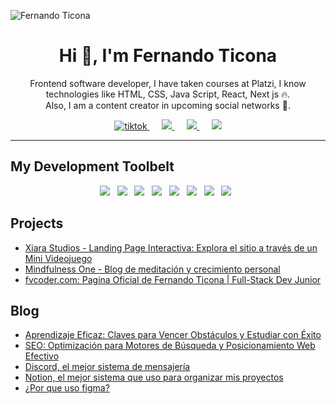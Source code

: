 ![Fernando Ticona](https://user-images.githubusercontent.com/46249834/203090648-ec9eb622-2a2b-41f4-8603-95dcf4a8548a.png)


<h1 align="center">Hi 👋, I'm Fernando Ticona</h1>
<p align="center">
    Frontend software developer, I have taken courses at Platzi, I know technologies like HTML, CSS, Java Script, React, Next js 🔥.
    <br />
    Also, I am a content creator in upcoming social networks 🤗.
</p>

<p align="center">
    <a href="https://www.tiktok.com/@fvcoder">
        <img src="https://img.shields.io/static/v1?style=for-the-badge&message=TikTok&color=000000&logo=TikTok&logoColor=FFFFFF&label=" alt="tiktok"  />
    </a>&nbsp;&nbsp;&nbsp;&nbsp;
    <a href="https://twitter.com/fvcoder1">
        <img src="https://img.shields.io/static/v1?style=for-the-badge&message=Twitter&color=1DA1F2&logo=Twitter&logoColor=FFFFFF&label=" />
    </a>&nbsp;&nbsp;&nbsp;&nbsp;
    <a href="https://www.linkedin.com/in/fvcoder">
        <img src="https://img.shields.io/static/v1?style=for-the-badge&message=LinkedIn&color=0A66C2&logo=LinkedIn&logoColor=FFFFFF&label=" />
    </a>&nbsp;&nbsp;&nbsp;&nbsp;
    <a href="mailto:contact@fvcoder.com?subject=Hola%20Fernando">
        <img src="https://img.shields.io/static/v1?style=for-the-badge&message=Gmail&color=EA4335&logo=Gmail&logoColor=FFFFFF&label=" />
    </a>
</p>

<hr />

<h2>My Development Toolbelt</h2>
<p align='center'>
  <img src="https://img.shields.io/badge/html5%20-%23e34f26.svg?&style=for-the-badge&logo=html5&logoColor=white" />&nbsp;&nbsp;
  <img src="https://img.shields.io/badge/css3%20-%231572B6.svg?&style=for-the-badge&logo=css3&logoColor=white" />&nbsp;&nbsp;
  <img src="https://img.shields.io/badge/javascript%20-%23F7DF1E.svg?&style=for-the-badge&logo=javascript&logoColor=white" />&nbsp;&nbsp;
  <img src="https://img.shields.io/badge/react%20-%2361DAFB.svg?&style=for-the-badge&logo=react&logoColor=white" />&nbsp;&nbsp;
  <img src="https://img.shields.io/badge/git%20-%23F05133.svg?&style=for-the-badge&logo=git&logoColor=white" />&nbsp;&nbsp;
  <img src="https://img.shields.io/badge/mysql%20-%23016B93.svg?&style=for-the-badge&logo=mysql&logoColor=white" />&nbsp;&nbsp;
  <img src="https://img.shields.io/badge/linux%20-%23000.svg?&style=for-the-badge&logo=linux&logoColor=white" />&nbsp;&nbsp;
  <img src="https://img.shields.io/badge/github%20-%23000.svg?&style=for-the-badge&logo=github&logoColor=white" />&nbsp;&nbsp;
</p>

<h2>Projects</h2>

- [Xiara Studios - Landing Page Interactiva: Explora el sitio a través de un Mini Videojuego](https://fvcoder.com/project/xiara-studios-landing-page-interactiva-explora-el-sitio-a-traves-de-un-mini-videojuego)
- [Mindfulness One - Blog de meditación y crecimiento personal](https://fvcoder.com/project/mindfulness-one-blog-de-meditacion-y-crecimiento-personal)
- [fvcoder.com: Pagina Oficial de Fernando Ticona | Full-Stack Dev Junior](https://fvcoder.com/project/fvcoder)


<h2>Blog</h2>

- [Aprendizaje Eficaz: Claves para Vencer Obstáculos y Estudiar con Éxito](https://fvcoder.com/blog/aprendizaje-eficaz-claves-para-vencer-obstaculos-y-estudiar-con-exito)
- [SEO: Optimización para Motores de Búsqueda y Posicionamiento Web Efectivo](https://fvcoder.com/blog/seo-optimizacion-motores-busqueda)
- [Discord, el mejor sistema de mensajería](https://fvcoder.com/blog/discord)
- [Notion, el mejor sistema que uso para organizar mis proyectos](https://fvcoder.com/blog/notion)
- [¿Por que uso figma?](https://fvcoder.com/blog/figma)
